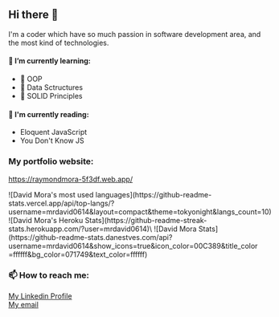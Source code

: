 ## Hi there 👋

I'm a coder which have so much passion in software development area, and the most kind of technologies.

#### 🌱 I’m currently learning:
- 📖 OOP
- 📖 Data Sctructures
- 📖 SOLID Principles

#### 📒 I'm currently reading:
- Eloquent JavaScript
- You Don't Know JS

### My portfolio website:
https://raymondmora-5f3df.web.app/

<div style="display: flex; justify-content: space-between;">
  ![David Mora's most used languages](https://github-readme-stats.vercel.app/api/top-langs/?username=mrdavid0614&layout=compact&theme=tokyonight&langs_count=10)
  <a href="https://app.daily.dev/DailyDevTips"><img src="https://github.com/MrDavid0614/MrDavid0614/blob/master/devcard.svg" width="400" alt="Chris Bongers's Dev Card"/></a>
</div>
![David Mora's Heroku Stats](https://github-readme-streak-stats.herokuapp.com/?user=mrdavid0614)\
![David Mora Stats](https://github-readme-stats.danestves.com/api?username=mrdavid0614&show_icons=true&icon_color=00C389&title_color=ffffff&bg_color=071749&text_color=ffffff)

### 📫 How to reach me:

[My Linkedin Profile](https://www.linkedin.com/in/raymondmora/)\
[My email](mailto:raymondinf23@gmail.com)

<!--
**MrDavid0614/MrDavid0614** is a ✨ _special_ ✨ repository because its `README.md` (this file) appears on your GitHub profile.

Here are some ideas to get you started:

- 🔭 I’m currently working on ...
- 🌱 I’m currently learning ...
- 👯 I’m looking to collaborate on ...
- 🤔 I’m looking for help with ...
- 💬 Ask me about ...
- 📫 How to reach me: ...
- 😄 Pronouns: ...
- ⚡ Fun fact: ...
-->
